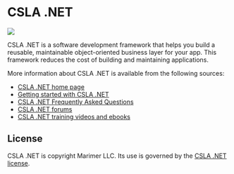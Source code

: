 CSLA .NET
====
![](https://raw.github.com/MarimerLLC/csla/master/Support/Logos/csla%20win8_mid.png)

CSLA .NET is a software development framework that helps you build a reusable, maintainable object-oriented business layer for your app. This framework reduces the cost of building and maintaining applications. 

More information about CSLA .NET is available from the following sources:

* [CSLA .NET home page](http://www.cslanet.com)
* [Getting started with CSLA .NET](https://github.com/MarimerLLC/csla/wiki/Getting-started)
* [CSLA .NET Frequently Asked Questions](http://www.lhotka.net/cslanet/faq/)
* [CSLA .NET forums](https://github.com/marimerllc/cslaforum/issues?q=is%3Aissue+sort%3Aupdated-desc)
* [CSLA .NET training videos and ebooks](https://github.com/MarimerLLC/csla/wiki/Books-and-videos)

License
-------
CSLA .NET is copyright Marimer LLC.
Its use is governed by the [CSLA .NET license](https://github.com/MarimerLLC/csla/blob/master/license.txt).
